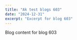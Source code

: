 ```yaml
---
title: "Ak test blogs 603"
date: "2024-12-31"
excerpt: "Excerpt for blog 603"
---
```


Blog content for blog 603
